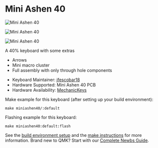 # Mini Ashen 40

![Mini Ashen 40](https://i.imgur.com/0EWBzNt.jpeg)

![Mini Ashen 40](https://i.imgur.com/m8z1kMV.jpeg)

![Mini Ashen 40](https://i.imgur.com/AZIfVzN.jpeg)

A 40% keyboard with some extras
  - Arrows
  - Mini macro cluster
  - Full assembly with only through hole components

* Keyboard Maintainer: [jfescobar18](https://github.com/jfescobar18)
* Hardware Supported: Mini Ashen 40 PCB
* Hardware Availability: [MechanicKeys](https://www.facebook.com/MechanicKeys-104963764775280)

Make example for this keyboard (after setting up your build environment):

    make miniashen40/:default

Flashing example for this keyboard:

    make miniashen40:default:flash
    
See the [build environment setup](https://docs.qmk.fm/#/getting_started_build_tools) and the [make instructions](https://docs.qmk.fm/#/getting_started_make_guide) for more information. Brand new to QMK? Start with our [Complete Newbs Guide](https://docs.qmk.fm/#/newbs).